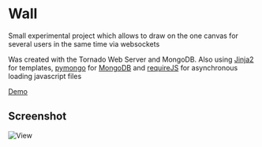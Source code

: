 Wall
====

Small experimental project which allows to draw on the one canvas for several users in the same time via websockets

Was created with the Tornado Web Server and MongoDB.
Also using [Jinja2][jinja2] for templates, [pymongo][pymongo] for [MongoDB][mongodb] and [requireJS][requirejs] for asynchronous loading javascript files

[Demo][Demo]

[jinja2]: http://jinja.pocoo.org/docs/
[pymongo]: http://api.mongodb.org/python/current/
[mongodb]: http://www.mongodb.org/
[requireJS]: http://requirejs.org/
[Demo]: http://178.76.248.78:8888/

## Screenshot

![View](https://raw.github.com/ONE001/Wall/master/screenshots/1.png "view")

